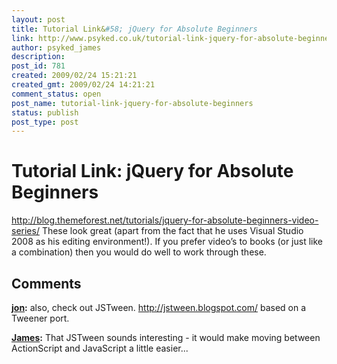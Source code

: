 ```yaml
---
layout: post
title: Tutorial Link&#58; jQuery for Absolute Beginners
link: http://www.psyked.co.uk/tutorial-link-jquery-for-absolute-beginners/
author: psyked_james
description: 
post_id: 781
created: 2009/02/24 15:21:21
created_gmt: 2009/02/24 14:21:21
comment_status: open
post_name: tutorial-link-jquery-for-absolute-beginners
status: publish
post_type: post
---
```


# Tutorial Link: jQuery for Absolute Beginners

<http://blog.themeforest.net/tutorials/jquery-for-absolute-beginners-video-series/> These look great (apart from the fact that he uses Visual Studio 2008 as his editing environment!). If you prefer video’s to books (or just like a combination) then you would do well to work through these.

## Comments

**[jon](#559 "2009-03-06 20:29:33"):** also, check out JSTween. http://jstween.blogspot.com/ based on a Tweener port.

**[James](#560 "2009-03-06 22:01:23"):** That JSTween sounds interesting - it would make moving between ActionScript and JavaScript a little easier...

